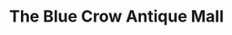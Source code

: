 ---
title: "The Blue Crow Antique Mall"
url: /painter/the-blue-crow-antique-mall/
shop: antiques
---